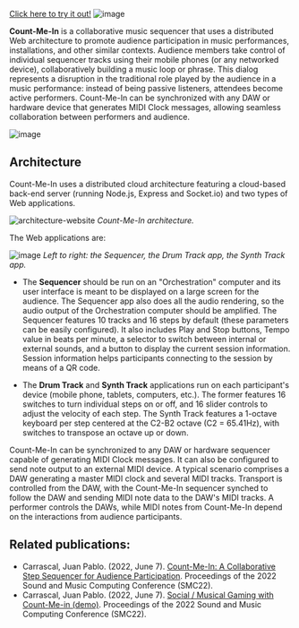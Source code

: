 
[Click here to try it out!](https://count-me-in.azurewebsites.net/sequencer)
![image](https://user-images.githubusercontent.com/1902661/177270788-a668bb42-0a1e-466e-8f4e-3adc3bf47a0f.png)


**Count-Me-In** is a collaborative music sequencer that uses a distributed Web architecture to promote audience participation in music performances, installations, and other similar contexts. Audience members take control of individual sequencer tracks using their mobile phones (or any networked device), collaboratively building a music loop or phrase. This dialog represents a disruption in the traditional role played by the audience in a music performance: instead of being passive listeners, attendees become active performers. Count-Me-In can be synchronized with any DAW or hardware device that generates MIDI Clock messages, allowing seamless collaboration between performers and audience.

![image](https://user-images.githubusercontent.com/1902661/160303272-272b6496-3829-451b-bb03-e5f96321e3b2.png)

## Architecture

Count-Me-In uses a distributed cloud architecture featuring a cloud-based back-end server (running Node.js, Express and Socket.io) and two types of Web applications.

![architecture-website](https://user-images.githubusercontent.com/1902661/162585332-9b5872bb-2805-4133-95da-a5eb153dd4e7.jpg) 
*Count-Me-In architecture.*

The Web applications are:

![image](https://user-images.githubusercontent.com/1902661/162634895-5c6fa649-5f65-4982-9f90-277f49dcd841.png)
*Left to right: the Sequencer, the Drum Track app, the Synth Track app.*


* The __Sequencer__ should be run on an "Orchestration" computer and its user interface is meant to be displayed on a large screen for the audience. The Sequencer app also does all the audio rendering, so the audio output of the Orchestration computer should be amplified. The Sequencer features 10 tracks and 16 steps by default (these parameters can be easily configured). It also includes Play and Stop buttons, Tempo value in beats per minute, a selector to switch between internal or external sounds, and a button to display the current session information. Session information helps participants connecting to the session by means of a QR code. 


* The __Drum Track__ and __Synth Track__ applications run on each participant's device (mobile phone, tablets, computers, etc.). The former features 16 switches to turn individual steps on or off, and 16 slider controls to adjust the velocity of each step. The Synth Track features a 1-octave keyboard per step centered at the C2-B2 octave (C2 = 65.41Hz), with switches to transpose an octave up or down.

Count-Me-In can be synchronized to any DAW or hardware sequencer capable of generating MIDI Clock messages. It can also be configured to send note output to an external MIDI device. A typical scenario comprises a DAW generating a master MIDI clock and several MIDI tracks. Transport is controlled from the DAW, with the Count-Me-In sequencer synched to follow the DAW and sending MIDI note data to the DAW's MIDI tracks. A performer controls the DAWs, while MIDI notes from Count-Me-In depend on the interactions from audience participants.

## Related publications:
* Carrascal, Juan Pablo. (2022, June 7). [Count-Me-In: A Collaborative Step Sequencer for Audience Participation](https://doi.org/10.5281/zenodo.6573453). Proceedings of the 2022 Sound and Music Computing Conference (SMC22).
* Carrascal, Juan Pablo. (2022, June 7). [Social / Musical Gaming with Count-Me-in (demo)](https://doi.org/10.5281/zenodo.6576041). Proceedings of the 2022 Sound and Music Computing Conference (SMC22).
